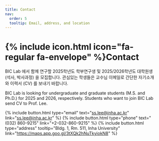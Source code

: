 ```yaml
---
title: Contact
nav:
  order: 5
  tooltip: Email, address, and location
---
```


# {% include icon.html icon="fa-regular fa-envelope" %}Contact

BIC Lab 에서 함께 연구할 2025학년도 학부연구생 및 2025/2026학년도 대학원생 (석사, 박사과정) 을 모집합니다. 관심있는 학생들은 교수님 이메일로 간단한 자기소개와 이력서 (CV) 를 보내기 바랍니다.

BIC Lab is looking for undergraduate and graduate students (M.S. and Ph.D.) for 2025 and 2026, respectively. Students who want to join BIC Lab send CV to Prof. Lee.

{%
  include button.html
  type="email"
  text="ss.lee@inha.ac.kr"
  link="ss.lee@inha.ac.kr"
%}
{%
  include button.html
  type="phone"
  text="(032) 860-9215"
  link="+2-032-860-9215"
%}
{%
  include button.html
  type="address"
  tooltip="Bldg. 1, Rm. 511, Inha University"
  link="https://maps.app.goo.gl/3tXQk2hNuTkyiokN8"
%}
